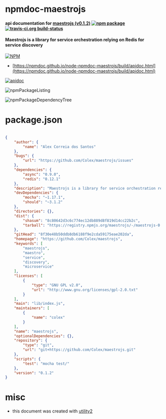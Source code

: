# npmdoc-maestrojs

#### api documentation for  [maestrojs (v0.1.2)](https://github.com/Colex/maestrojs)  [![npm package](https://img.shields.io/npm/v/npmdoc-maestrojs.svg?style=flat-square)](https://www.npmjs.org/package/npmdoc-maestrojs) [![travis-ci.org build-status](https://api.travis-ci.org/npmdoc/node-npmdoc-maestrojs.svg)](https://travis-ci.org/npmdoc/node-npmdoc-maestrojs)

#### Maestrojs is a library for service orchestration relying on Redis for service discovery

[![NPM](https://nodei.co/npm/maestrojs.png?downloads=true&downloadRank=true&stars=true)](https://www.npmjs.com/package/maestrojs)

- [https://npmdoc.github.io/node-npmdoc-maestrojs/build/apidoc.html](https://npmdoc.github.io/node-npmdoc-maestrojs/build/apidoc.html)

[![apidoc](https://npmdoc.github.io/node-npmdoc-maestrojs/build/screenCapture.buildCi.browser.%252Ftmp%252Fbuild%252Fapidoc.html.png)](https://npmdoc.github.io/node-npmdoc-maestrojs/build/apidoc.html)

![npmPackageListing](https://npmdoc.github.io/node-npmdoc-maestrojs/build/screenCapture.npmPackageListing.svg)

![npmPackageDependencyTree](https://npmdoc.github.io/node-npmdoc-maestrojs/build/screenCapture.npmPackageDependencyTree.svg)



# package.json

```json

{
    "author": {
        "name": "Alex Correia dos Santos"
    },
    "bugs": {
        "url": "https://github.com/Colex/maestrojs/issues"
    },
    "dependencies": {
        "async": "0.9.0",
        "redis": "0.12.1"
    },
    "description": "Maestrojs is a library for service orchestration relying on Redis for service discovery",
    "devDependencies": {
        "mocha": "~1.17.1",
        "should": "~3.1.2"
    },
    "directories": {},
    "dist": {
        "shasum": "8c80642d3c6c774ec12db889d8f819d14cc22b2c",
        "tarball": "https://registry.npmjs.org/maestrojs/-/maestrojs-0.1.2.tgz"
    },
    "gitHead": "8f30e48b50ddb8db6188f9e2cda59175eae202da",
    "homepage": "https://github.com/Colex/maestrojs",
    "keywords": [
        "maestrojs",
        "maestro",
        "service",
        "discovery",
        "microservice"
    ],
    "licenses": [
        {
            "type": "GNU GPL v2.0",
            "url": "http://www.gnu.org/licenses/gpl-2.0.txt"
        }
    ],
    "main": "lib/index.js",
    "maintainers": [
        {
            "name": "colex"
        }
    ],
    "name": "maestrojs",
    "optionalDependencies": {},
    "repository": {
        "type": "git",
        "url": "git+https://github.com/Colex/maestrojs.git"
    },
    "scripts": {
        "test": "mocha test/"
    },
    "version": "0.1.2"
}
```



# misc
- this document was created with [utility2](https://github.com/kaizhu256/node-utility2)
